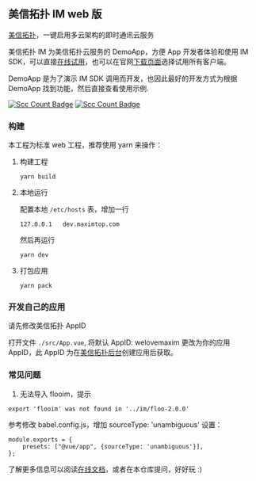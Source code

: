 ## 美信拓扑 IM web 版

[美信拓扑](https://www.maximtop.com/)，一键启用多云架构的即时通讯云服务

美信拓扑 IM 为美信拓扑云服务的 DemoApp，方便 App 开发者体验和使用 IM SDK，可以直接[在线试用](https://chat.maximtop.com)，也可以在官网[下载页面](https://www.maximtop.com/downloads/)选择试用所有客户端。

DemoApp 是为了演示 IM SDK 调用而开发，也因此最好的开发方式为根据 DemoApp 找到功能，然后直接查看使用示例.

[![Scc Count Badge](https://sloc.xyz/github/maxim-top/maxim-web/?category=total&avg-wage=1)](https://github.com/maxim-top/maxim-web/) [![Scc Count Badge](https://sloc.xyz/github/maxim-top/maxim-web/?category=code&avg-wage=1)](https://github.com/maxim-top/maxim-web/)

### 构建

本工程为标准 web 工程，推荐使用 yarn 来操作：

1. 构建工程
   ```
   yarn build
   ```
2. 本地运行

   配置本地 `/etc/hosts` 表，增加一行

   ```
   127.0.0.1   dev.maximtop.com
   ```

   然后再运行

   ```
   yarn dev
   ```

3. 打包应用
   ```
   yarn pack
   ```

### 开发自己的应用

请先修改美信拓扑 AppID

打开文件 `./src/App.vue`, 将默认 AppID: welovemaxim 更改为你的应用 AppID，此 AppID 为在[美信拓扑后台](https://console.maximtop.com/)创建应用后获取。

### 常见问题

1. 无法导入 flooim，提示

```
export 'flooim' was not found in '../im/floo-2.0.0'
```

参考修改 babel.config.js，增加 sourceType: 'unambiguous' 设置：

```
module.exports = {
    presets: ["@vue/app", {sourceType: 'unambiguous'}],
};
```

了解更多信息可以阅读[在线文档](https://www.maximtop.com/docs/)，或者在本仓库提问，好好玩 :)
